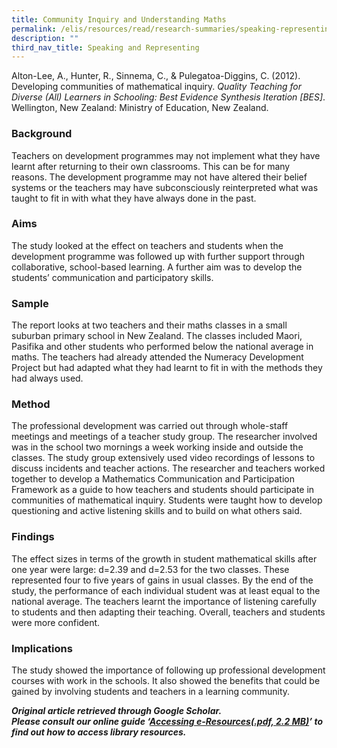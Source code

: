 ```yaml
---
title: Community Inquiry and Understanding Maths
permalink: /elis/resources/read/research-summaries/speaking-representing/community-inquiry-understanding-maths/
description: ""
third_nav_title: Speaking and Representing
---
```

Alton-Lee, A., Hunter, R., Sinnema, C., & Pulegatoa-Diggins, C. (2012). Developing communities of mathematical inquiry. _Quality Teaching for Diverse (All) Learners in Schooling: Best Evidence Synthesis Iteration \[BES\]_. Wellington, New Zealand: Ministry of Education, New Zealand.

### Background

Teachers on development programmes may not implement what they have learnt after returning to their own classrooms. This can be for many reasons. The development programme may not have altered their belief systems or the teachers may have subconsciously reinterpreted what was taught to fit in with what they have always done in the past.

### Aims

The study looked at the effect on teachers and students when the development programme was followed up with further support through collaborative, school-based learning. A further aim was to develop the students’ communication and participatory skills.

### Sample

The report looks at two teachers and their maths classes in a small suburban primary school in New Zealand. The classes included Maori, Pasifika and other students who performed below the national average in maths. The teachers had already attended the Numeracy Development Project but had adapted what they had learnt to fit in with the methods they had always used.

### Method

The professional development was carried out through whole-staff meetings and meetings of a teacher study group. The researcher involved was in the school two mornings a week working inside and outside the classes. The study group extensively used video recordings of lessons to discuss incidents and teacher actions. The researcher and teachers worked together to develop a Mathematics Communication and Participation Framework as a guide to how teachers and students should participate in communities of mathematical inquiry. Students were taught how to develop questioning and active listening skills and to build on what others said.

### Findings

The effect sizes in terms of the growth in student mathematical skills after one year were large: d=2.39 and d=2.53 for the two classes. These represented four to five years of gains in usual classes. By the end of the study, the performance of each individual student was at least equal to the national average. The teachers learnt the importance of listening carefully to students and then adapting their teaching. Overall, teachers and students were more confident.

### Implications

The study showed the importance of following up professional development courses with work in the schools. It also showed the benefits that could be gained by involving students and teachers in a learning community.


_**Original article retrieved through Google Scholar.**_  
_**Please consult our online guide ‘**__**[Accessing e-Resources(.pdf, 2.2 MB)](https://academyofsingaporeteachers-moe-edu-sg-admin.cwp.sg/elis/resources/read/research-summaries/speaking-and-representing/18e45074-6b1b-4ac7-811f-1a8da16c4f81 "Accessing e-Resources")**__**’ to find out how to access library resources.**_